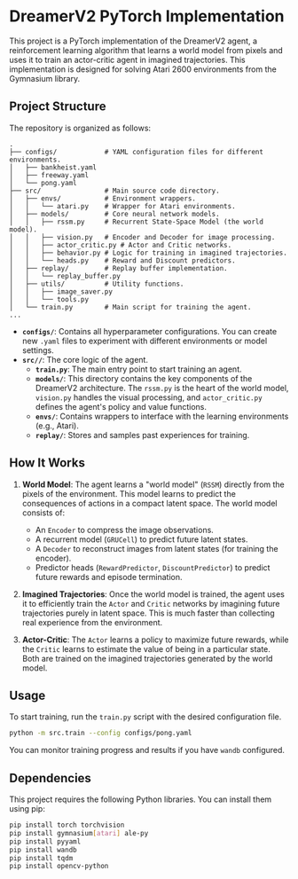 # DreamerV2 PyTorch Implementation

This project is a PyTorch implementation of the DreamerV2 agent, a reinforcement learning algorithm that learns a world model from pixels and uses it to train an actor-critic agent in imagined trajectories. This implementation is designed for solving Atari 2600 environments from the Gymnasium library.

## Project Structure

The repository is organized as follows:

```
.
├── configs/            # YAML configuration files for different environments.
│   ├── bankheist.yaml
│   ├── freeway.yaml
│   └── pong.yaml
├── src/                # Main source code directory.
│   ├── envs/           # Environment wrappers.
│   │   └── atari.py    # Wrapper for Atari environments.
│   ├── models/         # Core neural network models.
│   │   ├── rssm.py     # Recurrent State-Space Model (the world model).
│   │   ├── vision.py   # Encoder and Decoder for image processing.
│   │   ├── actor_critic.py # Actor and Critic networks.
│   │   ├── behavior.py # Logic for training in imagined trajectories.
│   │   └── heads.py    # Reward and Discount predictors.
│   ├── replay/         # Replay buffer implementation.
│   │   └── replay_buffer.py
│   ├── utils/          # Utility functions.
│   │   ├── image_saver.py
│   │   └── tools.py
│   └── train.py        # Main script for training the agent.
...
```

-   **`configs/`**: Contains all hyperparameter configurations. You can create new `.yaml` files to experiment with different environments or model settings.
-   **`src//`**: The core logic of the agent.
    -   **`train.py`**: The main entry point to start training an agent.
    -   **`models/`**: This directory contains the key components of the DreamerV2 architecture. The `rssm.py` is the heart of the world model, `vision.py` handles the visual processing, and `actor_critic.py` defines the agent's policy and value functions.
    -   **`envs/`**: Contains wrappers to interface with the learning environments (e.g., Atari).
    -   **`replay/`**: Stores and samples past experiences for training.

## How It Works

1.  **World Model**: The agent learns a "world model" (`RSSM`) directly from the pixels of the environment. This model learns to predict the consequences of actions in a compact latent space. The world model consists of:
    -   An `Encoder` to compress the image observations.
    -   A recurrent model (`GRUCell`) to predict future latent states.
    -   A `Decoder` to reconstruct images from latent states (for training the encoder).
    -   Predictor heads (`RewardPredictor`, `DiscountPredictor`) to predict future rewards and episode termination.

2.  **Imagined Trajectories**: Once the world model is trained, the agent uses it to efficiently train the `Actor` and `Critic` networks by imagining future trajectories purely in latent space. This is much faster than collecting real experience from the environment.

3.  **Actor-Critic**: The `Actor` learns a policy to maximize future rewards, while the `Critic` learns to estimate the value of being in a particular state. Both are trained on the imagined trajectories generated by the world model.

## Usage

To start training, run the `train.py` script with the desired configuration file.

```bash
python -m src.train --config configs/pong.yaml
```

You can monitor training progress and results if you have `wandb` configured.

## Dependencies

This project requires the following Python libraries. You can install them using pip:

```bash
pip install torch torchvision
pip install gymnasium[atari] ale-py
pip install pyyaml
pip install wandb
pip install tqdm
pip install opencv-python
```
